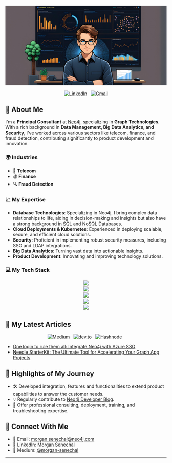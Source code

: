 [![Header](assets/github-cover.jpg)](https://github.com/msenechal)

<div align="center">

[![LinkedIn](https://skillicons.dev/icons?i=linkedin)](https://www.linkedin.com/in/morgan-senechal/) &nbsp;
[![Gmail](https://skillicons.dev/icons?i=gmail)](mailto:senechal.morgan@gmail.com?subject=Hello%20Morgan,%20From%20Github)

</div>

## 🚀 About Me
I'm a **Principal Consultant** at [Neo4j](https://neo4j.com/), specializing in **Graph Technologies**. With a rich background in **Data Management, Big Data Analytics, and Security**, I've worked across various sectors like telecom, finance, and fraud detection, contributing significantly to product development and innovation.

### 🌍 Industries
- 📡 **Telecom**
- 💰 **Finance**
- 🔍 **Fraud Detection**

### 📈 My Expertise
- **Database Technologies**: Specializing in Neo4j, I bring complex data relationships to life, aiding in decision-making and insights but also have a strong background in SQL and NoSQL Databases.
- **Cloud Deployments & Kubernetes**: Experienced in deploying scalable, secure, and efficient cloud solutions.
- **Security**: Proficient in implementing robust security measures, including SSO and LDAP integrations.
- **Big Data Analytics**: Turning vast data into actionable insights.
- **Product Development**: Innovating and improving technology solutions.

### 💻 My Tech Stack
<p align="center">
  <a href="#">
    <img src="https://skillicons.dev/icons?i=aws,gcp,azure,openshift&theme=dark" /> <br>
    <img src="https://skillicons.dev/icons?i=kubernetes,docker,linux&theme=dark" /> <br>
    <img src="https://skillicons.dev/icons?i=java,js,nodejs,react,typescript,py,fastapi,php&theme=dark" />
    <br>
    <img src="https://skillicons.dev/icons?i=git,github,githubactions,gitlab,ansible,jenkins&theme=dark" />
    <br>
    <img src="https://skillicons.dev/icons?i=idea,vscode&theme=dark" />
  </a>
</p>

## 📖 My Latest Articles
<p align="center">
    <a target="_blank"href="https://medium.com/@morgan-senechal"><img alt="Medium" src="https://img.shields.io/badge/Medium-12100E?style=for-the-badge&logo=medium&logoColor=white" /></a>&nbsp;&nbsp;
    <a target="_blank"href="https://dev.to/msenechal"><img alt="dev.to" src="https://img.shields.io/badge/dev.to-0A0A0A?style=for-the-badge&logo=dev.to&logoColor=white" /></a>&nbsp;&nbsp;
    <a target="_blank"href="#"><img alt="Hashnode" src="https://img.shields.io/badge/Hashnode-2962FF?style=for-the-badge&logo=hashnode&logoColor=white" /></a>&nbsp;&nbsp;
</p>

- [One login to rule them all: Integrate Neo4j with Azure SSO](https://medium.com/neo4j/how-to-integrate-neo4j-with-sso-on-azure-one-login-to-rule-them-all-3492b41a9aa8)
- [Needle StarterKit: The Ultimate Tool for Accelerating Your Graph App Projects](https://medium.com/neo4j/needle-starterkit-the-ultimate-tool-for-accelerating-your-graph-app-projects-1eb175064faf)

## 🌟 Highlights of My Journey
- 🛠️ Developed integration, features and functionalities to extend product capabilities to answer the customer needs.
- 💡 Regularly contribute to [Neo4j Developer Blog](https://medium.com/neo4j).
- 🚀 Offer professional consulting, deployment, training, and troubleshooting expertise.

## 🤝 Connect With Me
- 📧 Email: [morgan.senechal@neo4j.com](mailto:morgan.senechal@neo4j.com)
- 💼 LinkedIn: [Morgan Senechal](https://www.linkedin.com/in/morgan-senechal/)
- 📕 Medium: [@morgan-senechal](https://medium.com/@morgan-senechal)


---

